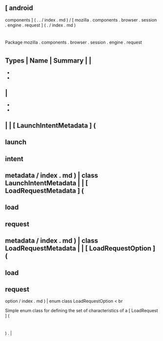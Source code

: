[
android
-
components
]
(
.
.
/
index
.
md
)
/
[
mozilla
.
components
.
browser
.
session
.
engine
.
request
]
(
.
/
index
.
md
)
#
#
Package
mozilla
.
components
.
browser
.
session
.
engine
.
request
#
#
#
Types
|
Name
|
Summary
|
|
-
-
-
|
-
-
-
|
|
[
LaunchIntentMetadata
]
(
-
launch
-
intent
-
metadata
/
index
.
md
)
|
class
LaunchIntentMetadata
|
|
[
LoadRequestMetadata
]
(
-
load
-
request
-
metadata
/
index
.
md
)
|
class
LoadRequestMetadata
|
|
[
LoadRequestOption
]
(
-
load
-
request
-
option
/
index
.
md
)
|
enum
class
LoadRequestOption
<
br
>
Simple
enum
class
for
defining
the
set
of
characteristics
of
a
[
LoadRequest
]
(
#
)
.
|
